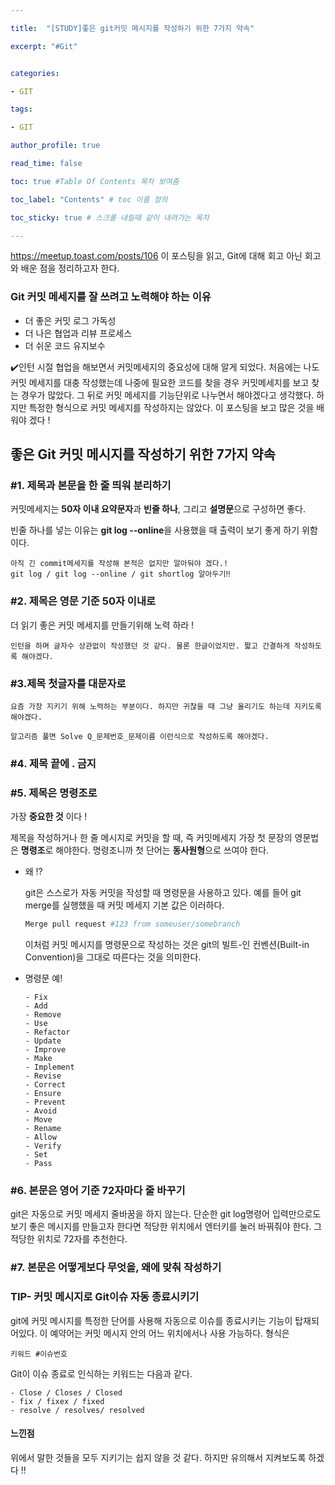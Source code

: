 ```yaml
---

title:  "[STUDY]좋은 git커밋 메시지를 작성하기 위한 7가지 약속"

excerpt: "#Git"


categories:

- GIT

tags:

- GIT

author_profile: true

read_time: false 

toc: true #Table Of Contents 목차 보여줌

toc_label: "Contents" # toc 이름 정의

toc_sticky: true # 스크롤 내릴때 같이 내려가는 목차

---
```




https://meetup.toast.com/posts/106 이 포스팅을 읽고, Git에 대해 회고 아닌 회고와 배운 점을 정리하고자 한다.

### Git 커밋 메세지를 잘 쓰려고 노력해야 하는 이유

- 더 좋은 커밋 로그 가독성
- 더 나은 협업과 리뷰 프로세스
- 더 쉬운 코드 유지보수



✔️인턴 시절 협업을 해보면서 커밋메세지의 중요성에 대해 알게 되었다. 처음에는 나도 커밋 메세지를 대충 작성했는데 나중에 필요한 코드를 찾을 경우 커밋메세지를 보고 찾는 경우가 많았다. 그 뒤로 커밋 메세지를 기능단위로 나누면서 해야겠다고 생각했다. 하지만 특정한 형식으로 커밋 메세지를 작성하지는 않았다. 이 포스팅을 보고 많은 것을 배워야 겠다 !



## 좋은 Git 커밋 메시지를 작성하기 위한 7가지 약속

### #1. 제목과 본문을 한 줄 띄워 분리하기

커밋메세지는 **50자 이내 요약문자**과 **빈줄 하나**, 그리고 **설명문**으로 구성하면 좋다.

빈줄 하나를 넣는 이유는 **git log --online**을 사용했을 때 출력이 보기 좋게 하기 위함이다.

```
아직 긴 commit메세지를 작성해 본적은 없지만 알아둬야 겠다.!
git log / git log --online / git shortlog 알아두기‼️
```



### #2. 제목은 영문 기준 50자 이내로

더 읽기 좋은 커밋 메세지를 만들기위해 노력 하라 !

```
인턴을 하며 글자수 상관없이 작성했던 것 같다. 물론 한글이었지만. 짧고 간결하게 작성하도록 해야겠다.
```



### #3.제목 첫글자를 대문자로

```
요즘 가장 지키기 위해 노력하는 부분이다. 하지만 귀찮을 때 그냥 올리기도 하는데 지키도록 해야겠다.

알고리즘 풀면 Solve Q_문제번호_문제이름 이런식으로 작성하도록 해야겠다.
```



### #4. 제목 끝에 . 금지



### #5. 제목은 명령조로

가장 **중요한 것** 이다 !

제목을 작성하거나 한 줄 메시지로 커밋을 할 때, 즉 커밋메세지 가장 첫 문장의 영문법은 **명령조**로 해야한다. 명령조니까 첫 단어는 **동사원형**으로 쓰여야 한다.

- 왜 ⁉️

  git은 스스로가 자동 커밋을 작성할 때 명령문을 사용하고 있다. 예를 들어 git merge를 실행했을 때 커밋 메세지 기본 값은 이러하다.

  ```bash
  Merge pull request #123 from someuser/somebranch
  ```

  이처럼 커밋 메시지를 명령문으로 작성하는 것은 git의 빌트-인 컨벤션(Built-in Convention)을 그대로 따른다는 것을 의미한다.

- 명령문 예!

  ```
  - Fix
  - Add
  - Remove
  - Use
  - Refactor
  - Update
  - Improve
  - Make
  - Implement
  - Revise
  - Correct
  - Ensure
  - Prevent
  - Avoid
  - Move
  - Rename
  - Allow
  - Verify
  - Set
  - Pass
  ```

  



### #6. 본문은 영어 기준 72자마다 줄 바꾸기

git은 자동으로 커밋 메세지 줄바꿈을 하지 않는다. 단순한 git log명령어 입력만으로도 보기 좋은 메시지를 만들고자 한다면 적당한 위치에서 엔터키를 눌러 바꿔줘야 한다. 그 적당한 위치로 72자를 추천한다.



### #7. 본문은 어떻게보다 무엇을, 왜에 맞춰 작성하기



### TIP- 커밋 메시지로 Git이슈 자동 종료시키기

git에 커밋 메시지를 특정한 단어를 사용해 자동으로 이슈를 종료시키는 기능이 탑재되어있다. 이 예약어는 커밋 메시지 안의 어느 위치에서나 사용 가능하다. 형식은

```
키워드 #이슈번호
```

Git이 이슈 종료로 인식하는 키워드는 다음과 같다.

```
- Close / Closes / Closed
- fix / fixex / fixed
- resolve / resolves/ resolved
```





#### 느낀점

위에서 말한 것들을 모두 지키기는 쉽지 않을 것 같다. 하지만 유의해서 지켜보도록 하겠다 ‼️